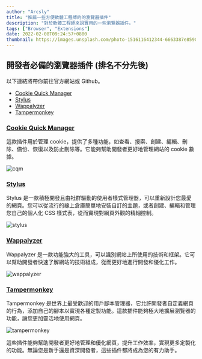 ```yaml
---
author: "Arcsly"
title: "推薦一些方便軟體工程師的的瀏覽器插件"
description: "對於軟體工程師來說實用的一些瀏覽器插件。"
tags: ["Browser", "Extensions"]
date: 2022-02-08T09:24:57+0800
thumbnail: https://images.unsplash.com/photo-1516116412344-6663387e8590?ixlib=rb-4.0.3
---
```


## 開發者必備的瀏覽器插件 (排名不分先後)

以下連結將帶你前往官方網站或 Github。

- [Cookie Quick Manager](https://github.com/ysard/cookie-quick-manager)
- [Stylus](https://add0n.com/stylus.html)
- [Wappalyzer](https://www.wappalyzer.com/)
- [Tampermonkey](https://addons.mozilla.org/zh-TW/firefox/addon/tampermonkey/)

### [Cookie Quick Manager](https://addons.mozilla.org/zh-TW/firefox/addon/cookie-quick-manager/)
這款插件用於管理 cookie，提供了多種功能，如查看、搜索、創建、編輯、刪除、備份、恢復以及防止刪除等。它能夠幫助開發者更好地管理網站的 cookie 數據。

![cqm](https://addons.mozilla.org/user-media/previews/full/211/211223.png?modified=1622132875)

### [Stylus](https://addons.mozilla.org/zh-TW/firefox/addon/styl-us/)
Stylus 是一款積極開發且由社群驅動的使用者樣式管理器，可以重新設計您最愛的網頁。您可以從流行的線上倉庫簡單地安裝自訂的主題，或者創建、編輯和管理您自己的個人化 CSS 樣式表，從而實現對網頁外觀的精細控制。

![stylus](https://addons.mozilla.org/user-media/previews/full/184/184538.png?modified=1622132703)

### [Wappalyzer](https://addons.mozilla.org/zh-TW/firefox/addon/wappalyzer/)
Wappalyzer 是一款功能強大的工具，可以識別網站上所使用的技術和框架。它可以幫助開發者快速了解網站的技術組成，從而更好地進行開發和優化工作。

![wappalyzer](https://addons.mozilla.org/user-media/previews/thumbs/125/125386.jpg?modified=1622132463)

### [Tampermonkey](https://addons.mozilla.org/zh-TW/firefox/addon/tampermonkey/)
Tampermonkey 是世界上最受歡迎的用戶腳本管理器，它允許開發者自定義網頁的行為，添加自己的腳本以實現各種定製功能。這款插件能夠極大地擴展瀏覽器的功能，讓您更加靈活地使用網頁。

![tampermonkey](https://addons.mozilla.org/user-media/previews/thumbs/170/170870.jpg?modified=1622132485)

這些插件能夠幫助開發者更好地管理和優化網頁，提升工作效率，實現更多定製化的功能。無論您是新手還是資深開發者，這些插件都將成為您的有力助手。